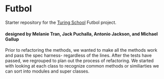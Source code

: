 # Futbol

Starter repository for the [Turing School](https://turing.io/) Futbol project.

#### designed by Melanie Tran, Jack Puchalla, Antonio Jackson, and Michael Gallup

Prior to refactoring the methods, we wanted to make all the methods work and pass the spec harness- regardless of the lines. After the tests have passed, we regrouped to plan out the process of refactoring. We started with looking at each class to recognize common methods or similiarties we can sort into modules and super classes.
